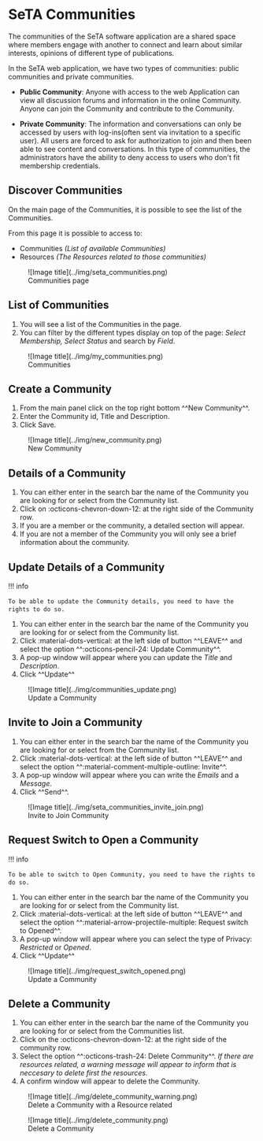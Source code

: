 # SeTA Communities
The communities of the SeTA software application are a shared space where members engage with another to connect and learn about similar interests, opinions of different type of publications. 

In the SeTA web application, we have two types of communities: public communities and private communities.   

* **Public Community**:  Anyone with access to the web Application can view all discussion forums and information in the online Community. Anyone can join the Community and contribute to the Community.   

* **Private Community**:  The information and conversations can only be accessed by users with log-ins(often sent via invitation to a specific user). All users are forced to ask for authorization to join and then been able to see content and conversations. In this type of communities, the administrators have the ability to deny access to users who don't fit membership credentials.

## Discover Communities

On the main page of the Communities, it is possible to see the list of the Communities.

From this page it is possible to access to:

- Communities *(List of available Communities)*        
- Resources *(The Resources related to those communities)*        

<figure markdown>
  ![Image title](../img/seta_communities.png)
  <figcaption>Communities page</figcaption>
</figure>

## List of Communities

1. You will see a list of the Communities in the page.   
2. You can filter by the different types display on top of the page: *Select Membership, Select Status* and search by *Field*.                  
<figure markdown>
  ![Image title](../img/my_communities.png)
  <figcaption>Communities</figcaption>
</figure>

   
## Create a Community
                     
1. From the main panel click on the top right bottom ^^New Community^^.  
3. Enter the Community id, Title and Description.  
4. Click Save.         

<figure markdown>
  ![Image title](../img/new_community.png)
  <figcaption>New Community</figcaption>
</figure>




## Details of a Community                
                        
1. You can either enter in the search bar the name of the Community you are looking for or select from the Community list.  
2. Click on :octicons-chevron-down-12: at the right side of the Community row.  
3. If you are a member or the community, a detailed section will appear.  
4. If you are not a member of the Community you will only see a brief information about the community.          


## Update Details of a Community                

!!! info 

    To be able to update the Community details, you need to have the rights to do so.

1. You can either enter in the search bar the name of the Community you are looking for or select from the Community list.      
2. Click  :material-dots-vertical: at the left side of button ^^LEAVE^^ and select the option ^^:octicons-pencil-24: Update Community^^.       
3. A pop-up window will appear where you can update the *Title* and *Description*.      
4. Click ^^Update^^       

<figure markdown>
  ![Image title](../img/communities_update.png)
  <figcaption>Update a Community</figcaption>
</figure>


## Invite to Join a Community

1. You can either enter in the search bar the name of the Community you are looking for or select from the Community list.      
2. Click  :material-dots-vertical: at the left side of button ^^LEAVE^^ and select the option ^^:material-comment-multiple-outline: Invite^^.    
3. A pop-up window will appear where you can write the *Emails* and a *Message*.      
4. Click ^^Send^^.       

<figure markdown>
  ![Image title](../img/seta_communities_invite_join.png)
  <figcaption>Invite to Join Community</figcaption>
</figure>



## Request Switch to Open a Community                

!!! info 

    To be able to switch to Open Community, you need to have the rights to do so.

1. You can either enter in the search bar the name of the Community you are looking for or select from the Community list.      
2. Click  :material-dots-vertical: at the left side of button ^^LEAVE^^ and select the option ^^:material-arrow-projectile-multiple: Request switch to Opened^^.       
3. A pop-up window will appear where you can select the type of Privacy: *Restricted* or *Opened*.      
4. Click ^^Update^^       

<figure markdown>
  ![Image title](../img/request_switch_opened.png)
  <figcaption>Update a Community</figcaption>
</figure>

## Delete a Community

1. You can either enter in the search bar the name of the Community you are looking for or select from the Communities list.   
2. Click on the :octicons-chevron-down-12: at the right side of the community row.    
3. Select the option ^^:octicons-trash-24: Delete Community^^.  *If there are resources related, a warning message will appear to inform that is neccesary to delete first the resources.*             
5. A confirm window will appear to delete the Community.              

<figure markdown>
  ![Image title](../img/delete_community_warning.png)
  <figcaption>Delete a Community with a Resource related</figcaption>
</figure>


<figure markdown>
  ![Image title](../img/delete_community.png)
  <figcaption>Delete a Community</figcaption>
</figure>
      










